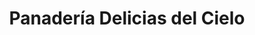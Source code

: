 ---
title: "Panadería Delicias del Cielo"
url: /soledad/panaderia-delicias-del-cielo/
shop: Bäckerei
---